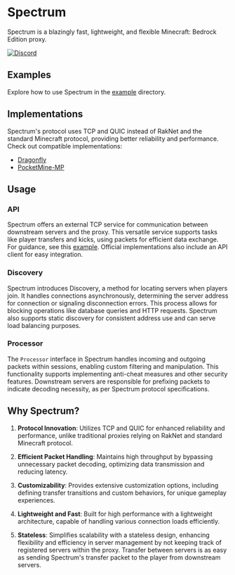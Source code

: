 # Spectrum

Spectrum is a blazingly fast, lightweight, and flexible Minecraft: Bedrock Edition proxy.

[![Discord](https://img.shields.io/discord/1225942695604912279.svg?label=discord&color=7289DA&logo=discord&style=for-the-badge)](https://discord.com/invite/9TPKfeKvK2)

## Examples

Explore how to use Spectrum in the [example](example) directory.

## Implementations

Spectrum's protocol uses TCP and QUIC instead of RakNet and the standard Minecraft protocol, providing better reliability and performance. Check out compatible implementations:

- [Dragonfly](https://github.com/cooldogedev/spectrum-df)
- [PocketMine-MP](https://github.com/cooldogedev/spectrum-pm)

## Usage

### API

Spectrum offers an external TCP service for communication between downstream servers and the proxy. This versatile service supports tasks like player transfers and kicks, using packets for efficient data exchange. For guidance, see this [example](example/api.go). Official implementations also include an API client for easy integration.

### Discovery

Spectrum introduces Discovery, a method for locating servers when players join. It handles connections asynchronously, determining the server address for connection or signaling disconnection errors. This process allows for blocking operations like database queries and HTTP requests. Spectrum also supports static discovery for consistent address use and can serve load balancing purposes.

### Processor

The `Processor` interface in Spectrum handles incoming and outgoing packets within sessions, enabling custom filtering and manipulation. This functionality supports implementing anti-cheat measures and other security features. Downstream servers are responsible for prefixing packets to indicate decoding necessity, as per Spectrum protocol specifications.

## Why Spectrum?
1. **Protocol Innovation**: Utilizes TCP and QUIC for enhanced reliability and performance, unlike traditional proxies relying on RakNet and standard Minecraft protocol.

2. **Efficient Packet Handling**: Maintains high throughput by bypassing unnecessary packet decoding, optimizing data transmission and reducing latency.

3. **Customizability**: Provides extensive customization options, including defining transfer transitions and custom behaviors, for unique gameplay experiences.

4. **Lightweight and Fast**: Built for high performance with a lightweight architecture, capable of handling various connection loads efficiently.

5. **Stateless**: Simplifies scalability with a stateless design, enhancing flexibility and efficiency in server management by not keeping track of registered servers within the proxy. Transfer between servers is as easy as sending Spectrum's transfer packet to the player from downstream servers.
